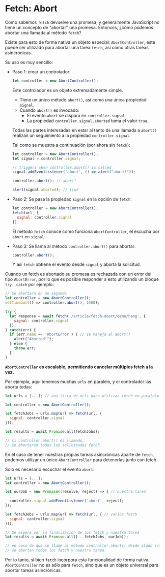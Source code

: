 
# Fetch: Abort

Como sabemos `fetch` devuelve una promesa, y generalmente JavaScript no tiene un concepto de "abortar" una promesa. Entonces, ¿cómo podemos abortar una llamada al método `fetch`?

Existe para esto de forma nativa un objeto especial: `AbortController`, este puede ser utilizado para abortar una tarea `fetch`, así como otras tareas asincrónicas.

Su uso es muy sencillo:

- Paso 1: crear un controlador:

    ```js
    let controller = new AbortController();
    ```

    Este controlador es un objeto extremadamente simple.

    - Tiene un único método `abort()`, así como una única propiedad `signal`.
    - Cuando `abort()` es invocado:
        - El evento `abort` se dispara en `controller.signal`
        - La propiedad `controller.signal.aborted` toma el valor `true`.

    Todas las partes interesadas en estar al tanto de una llamada a `abort()` realizan un seguimiento a la propiedad `controller.signal`.

    Tal como se muestra a continuación (por ahora sin `fetch`):

    ```js run
    let controller = new AbortController();
    let signal = controller.signal;

    // triggers when controller.abort() is called
    signal.addEventListener('abort', () => alert("abort!"));

    controller.abort(); // abort!

    alert(signal.aborted); // true
    ```

- Paso 2: Se pasa la propiedad `signal` en la opción de `fetch`:

    ```js
    let controller = new AbortController();
    fetch(url, {
      signal: controller.signal
    });
    ```

    El método `fetch` conoce como funciona `AbortController`, el escucha por `abort` en `signal`.

- Paso 3: Se llama al método `controller.abort()` para abortar:

    ```js
    controller.abort();
    ```

    Y así `fetch` obtiene el evento desde `signal` y aborta la solicitud.

Cuando un fetch es abortado su promesa es rechazada con un error del tipo `AbortError`, por lo que es posible responder a esto utilizando un bloque `try..catch` por ejemplo:

```js run async
// Se abortara en un segundo
let controller = new AbortController();
setTimeout(() => controller.abort(), 1000);

try {
  let response = await fetch('/article/fetch-abort/demo/hang', {
    signal: controller.signal
  });
} catch(err) {
  if (err.name == 'AbortError') { // se maneja el abort()
    alert("Aborted!");
  } else {
    throw err;
  }
}
```

**`AbortController` es escalable, permitiendo cancelar múltiples fetch a la vez.**

Por ejemplo, aquí tenemos muchas `urls` en paralelo, y el controlador las aborta todas:

```js
let urls = [...]; // una lista de urls para utilizar fetch en paralelo

let controller = new AbortController();

let fetchJobs = urls.map(url => fetch(url, {
  signal: controller.signal
}));

let results = await Promise.all(fetchJobs);

// si controller.abort() es llamado,
// se abortaran todas las solicitudes fetch
```

En el caso de tener nuestras propias tareas asincrónicas aparte de `fetch`, podemos utilizar un único `AbortController` para detenerlas junto con fetch.

Solo es necesario escuchar el evento `abort`:

```js
let urls = [...];
let controller = new AbortController();

let ourJob = new Promise((resolve, reject) => { // nuestra tarea
  ...
  controller.signal.addEventListener('abort', reject);
});

let fetchJobs = urls.map(url => fetch(url, { // varios fetch
  signal: controller.signal
}));

// Se espera por la finalización de los fetch y nuestra tarea
let results = await Promise.all([...fetchJobs, ourJob]);

// en caso de que se llame al método controller.abort() desde algún sitio,
// se abortan todos los fetch y nuestra tarea.
```

Por lo tanto, si bien `fetch` incorpora esta funcionalidad de forma nativa, `AbortController` no es sólo para `fetch`, sino que es un objeto universal para abortar tareas asincrónicas.
